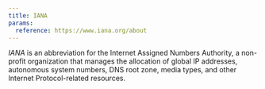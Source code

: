 ```yaml
---
title: IANA
params:
  reference: https://www.iana.org/about
---
```


_IANA_ is an abbreviation for the Internet Assigned Numbers Authority, a non-profit organization that manages the allocation of global IP addresses, autonomous system numbers, DNS root zone, media types, and other Internet Protocol-related resources.
